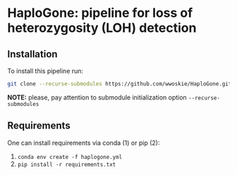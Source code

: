 # HaploGone: pipeline for loss of heterozygosity (LOH) detection

## Installation

To install this pipeline run:
```bash
git clone --recurse-submodules https://github.com/wwoskie/HaploGone.git
```
**NOTE:** please, pay attention to submodule initialization option `--recurse-submodules`

## Requirements

One can install requirements via conda (1) or pip (2):
1. `conda env create -f haplogone.yml`
2. `pip install -r requirements.txt`